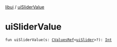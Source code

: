 [libui](index.md) / [uiSliderValue](./ui-slider-value.md)

# uiSliderValue

`fun uiSliderValue(s: `[`CValuesRef`](../kotlinx.cinterop/-c-values-ref/index.md)`<`[`uiSlider`](ui-slider.md)`>?): `[`Int`](https://kotlinlang.org/api/latest/jvm/stdlib/kotlin/-int/index.html)